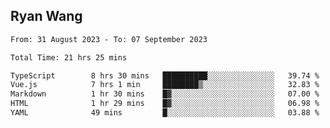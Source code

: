 ## Ryan Wang

<!--START_SECTION:waka-->

```txt
From: 31 August 2023 - To: 07 September 2023

Total Time: 21 hrs 25 mins

TypeScript        8 hrs 30 mins   ██████████░░░░░░░░░░░░░░░   39.74 %
Vue.js            7 hrs 1 min     ████████▒░░░░░░░░░░░░░░░░   32.83 %
Markdown          1 hr 30 mins    █▓░░░░░░░░░░░░░░░░░░░░░░░   07.00 %
HTML              1 hr 29 mins    █▓░░░░░░░░░░░░░░░░░░░░░░░   06.98 %
YAML              49 mins         █░░░░░░░░░░░░░░░░░░░░░░░░   03.88 %
```

<!--END_SECTION:waka-->
